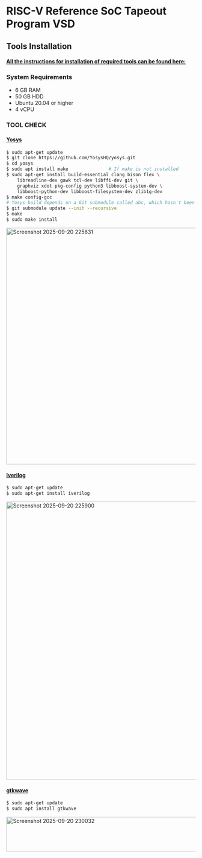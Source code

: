 # RISC-V Reference SoC Tapeout Program VSD

## Tools Installation

#### <ins>All the instructions for installation of required tools can be found here:</ins>

### **System Requirements**
- 6 GB RAM
- 50 GB HDD
- Ubuntu 20.04 or higher
- 4 vCPU



### **TOOL CHECK**

#### <ins>**Yosys**</ins>
```bash
$ sudo apt-get update
$ git clone https://github.com/YosysHQ/yosys.git
$ cd yosys
$ sudo apt install make               # If make is not installed
$ sudo apt-get install build-essential clang bison flex \
    libreadline-dev gawk tcl-dev libffi-dev git \
    graphviz xdot pkg-config python3 libboost-system-dev \
    libboost-python-dev libboost-filesystem-dev zlib1g-dev
$ make config-gcc
# Yosys build depends on a Git submodule called abc, which hasn't been initialized yet. You need to run the following command before running make
$ git submodule update --init --recursive
$ make 
$ sudo make install
```
<img width="1031" height="627" alt="Screenshot 2025-09-20 225631" src="https://github.com/user-attachments/assets/b76da8a0-a548-46c5-91b6-e2ce11196899" />


#### <ins>**Iverilog**</ins>
```bash
$ sudo apt-get update
$ sudo apt-get install iverilog
```
<img width="1136" height="737" alt="Screenshot 2025-09-20 225900" src="https://github.com/user-attachments/assets/c44dfaed-55e3-4aec-9a1a-1c91e28d3392" />


#### <ins>**gtkwave**</ins>
```bash
$ sudo apt-get update
$ sudo apt install gtkwave
```
<img width="713" height="92" alt="Screenshot 2025-09-20 230032" src="https://github.com/user-attachments/assets/e1fe0852-9623-4771-8987-f83ca5db218c" />

